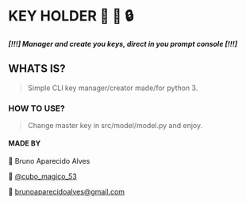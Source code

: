 # KEY HOLDER :key: :snake: :lock:
##### [!!!] Manager and create you keys, direct in you prompt console [!!!]


## WHATS IS?
> Simple CLI key manager/creator made/for python 3.

### HOW TO USE?
> Change master key in src/model/model.py and enjoy.


#### MADE BY

:runner: Bruno Aparecido Alves

:whale: [@cubo_magico_53](https://twitter.com/cubo_magico_53)

:e-mail: brunoaparecidoalves@gmail.com


